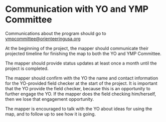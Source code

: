 # Communication with YO and YMP Committee

Communications about the program should go to [ympcommittee@orienteeringusa.org](mailto:ympcommittee@orienteeringusa.org)

At the beginning of the project, the mapper should communicate their projected timeline for finishing the map to both the YO and YMP Committee.

The mapper should provide status updates at least once a month until the project is completed.

The mapper should confirm with the YO the name and contact information for the YO-provided field checker at the start of the project. It is important that the YO provide the field checker, because this is an opportunity to further engage the YO. If the mapper does the field checking him/herself, then we lose that engagement opportunity. 

The mapper is encouraged to talk with the YO about ideas for using the map, and to follow up to see how it is going.  


